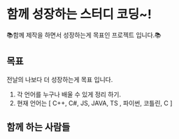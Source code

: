# 함께 성장하는 스터디 코딩~!

📚️함께 제작을 하면서 성장하는게 목표인 프로젝트 입니다.📚️

## 목표

전날의 나보다 더 성장하는게 목표 입니다.

1. 각 언어를 누구나 배울 수 있게 정리 하기.
2. 현재 언어는 [ C++, C#, JS, JAVA, TS , 파이썬, 코틀린, C ]

## 함께 하는 사람들
